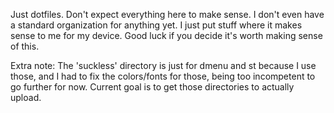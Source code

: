 Just dotfiles. Don't expect everything here to make sense.
I don't even have a standard organization for anything yet.
I just put stuff where it makes sense to me for my device.
Good luck if you decide it's worth making sense of this.

Extra note: The 'suckless' directory is just for dmenu and st because I use those, and I had to fix the 
colors/fonts for those, being too incompetent to go further for now. Current goal is to get those directories 
to actually upload.

